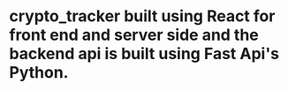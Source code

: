 # crypto_tracker built using React for front end and server side and the backend api is built using Fast Api's Python.


